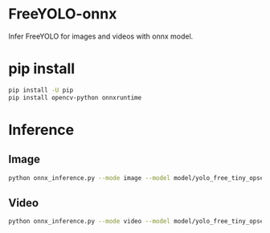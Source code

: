 # FreeYOLO-onnx
Infer FreeYOLO for images and videos with onnx model.

# pip install
```bash
pip install -U pip
pip install opencv-python onnxruntime
```

# Inference
## Image
```bash
python onnx_inference.py --mode image --model model/yolo_free_tiny_opset_11.onnx -i test.jpg -s 0.3 --img_size 640
```
## Video
```bash
python onnx_inference.py --mode video --model model/yolo_free_tiny_opset_11.onnx -i sample.mp4 -s 0.3 --img_size 640
```
